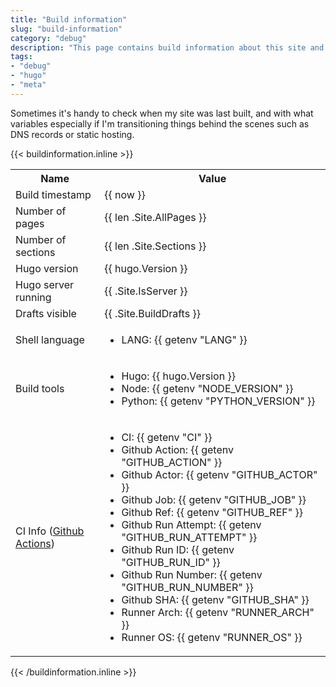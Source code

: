 ```yaml
---
title: "Build information"
slug: "build-information"
category: "debug"
description: "This page contains build information about this site and the tools that is uses"
tags:
- "debug"
- "hugo"
- "meta"
---
```


Sometimes it's handy to check when my site was last built, and with what variables especially if I'm transitioning things behind the scenes such as DNS records or static hosting.

{{< buildinformation.inline >}}
<table>
  <tr>
    <th>Name</th>
    <th>Value</th>
  </tr>
  <tr>
    <td>Build timestamp</td>
    <td>{{ now }}</td>
  </tr>
  <tr>
    <td>Number of pages</td>
    <td>{{ len .Site.AllPages }}</td>
  </tr>
  <tr>
    <td>Number of sections</td>
    <td>{{ len .Site.Sections }}</td>
  </tr>
  <tr>
    <td>Hugo version</td>
    <td>{{ hugo.Version }}</td>
  </tr>
  <tr>
    <td>Hugo server running</td>
    <td>{{ .Site.IsServer }}</td>
  </tr>
  <tr>
    <td>Drafts visible</td>
    <td>{{ .Site.BuildDrafts }}</td>
  </tr>
  <tr>
    <td>Shell language</td>
    <td>
      <ul>
        <li>LANG: {{ getenv "LANG" }}</li>
      </ul>
    </td>
  </tr>
  <tr>
    <td>Build tools</td>
    <td>
      <ul>
        <li>Hugo: {{ hugo.Version }}</li>
        <li>Node: {{ getenv "NODE_VERSION" }}</li>
        <li>Python: {{ getenv "PYTHON_VERSION" }}</li>
      </ul>
    </td>
  </tr>
  <tr>
    <td>CI Info (<a href="https://docs.github.com/en/actions/learn-github-actions/environment-variables#default-environment-variables">Github Actions</a>)</td>
    <td>
      <ul>
        <li>CI: {{ getenv "CI" }}</li>
        <li>Github Action: {{ getenv "GITHUB_ACTION" }}</li>
        <li>Github Actor: {{ getenv "GITHUB_ACTOR" }}</li>
        <li>Github Job: {{ getenv "GITHUB_JOB" }}</li>
        <li>Github Ref: {{ getenv "GITHUB_REF" }}</li>
        <li>Github Run Attempt: {{ getenv "GITHUB_RUN_ATTEMPT" }}</li>
        <li>Github Run ID: {{ getenv "GITHUB_RUN_ID" }}</li>
        <li>Github Run Number: {{ getenv "GITHUB_RUN_NUMBER" }}</li>
        <li>Github SHA: {{ getenv "GITHUB_SHA" }}</li>
        <li>Runner Arch: {{ getenv "RUNNER_ARCH" }}</li>
        <li>Runner OS: {{ getenv "RUNNER_OS" }}</li>
      </ul>
    </td>
  </tr>
</table>
{{< /buildinformation.inline >}}
